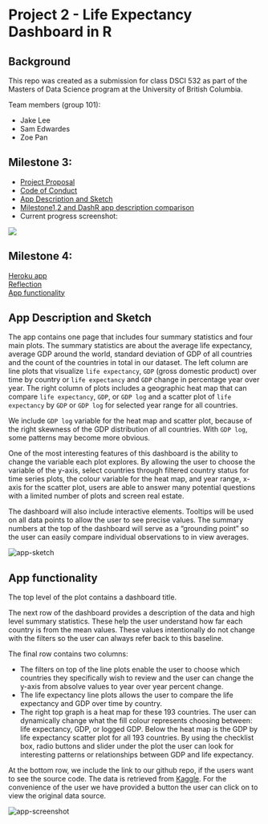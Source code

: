 # Project 2 - Life Expectancy Dashboard in R

## Background

This repo was created as a submission for class DSCI 532 as part of the Masters of Data Science program at the University of British Columbia.

Team members (group 101):

- Jake Lee
- Sam Edwardes
- Zoe Pan

## Milestone 3:

- [Project Proposal](docs/proposal.md)
- [Code of Conduct](docs/team-code-of-conduct.md)
- [App Description and Sketch](#app-description-and-sketch)  
- [Milestone1,2 and DashR app description comparison](https://github.com/UBC-MDS/DSCI_532_L01_group101_project2/compare/5a374c6ce7dc94bac847042b56afc7d8559ad6fd...13d3991ae907e43f8ff6a063787ea0efd5b68e9d)
- Current progress screenshot:  

![](assets/current_progress.png)



## Milestone 4:

[Heroku app]()  
[Reflection](https://github.com/UBC-MDS/DSCI_532_L01_group101_project2/blob/master/docs/reflection.md)   
[App functionality](#app-functionality)   



## App Description and Sketch

The app contains one page that includes four summary statistics and four main plots. The summary statistics are about the average life expectancy, average GDP around the world, standard deviation of GDP of all countries and the count of the countries in total in our dataset. The left column are line plots that visualize `life expectancy`, `GDP` (gross domestic product) over time by country or `life expectancy` and `GDP` change in percentage year over year. The right column of plots includes a geographic heat map that can compare `life expectancy`, `GDP`, or `GDP log` and a scatter plot of `life expectancy` by `GDP` or `GDP log` for selected year range for all countries.

We include `GDP log` variable for the heat map and scatter plot, because of the right skewness of the GDP distribution of all countries. With `GDP log`, some patterns may become more obvious.

One of the most interesting features of this dashboard is the ability to change the variable each plot explores. By allowing the user to choose the variable of the y-axis, select countries through filtered country status for time series plots, the colour variable for the heat map, and year range, x-axis for the scatter plot, users are able to answer many potential questions with a limited number of plots and screen real estate.

The dashboard will also include interactive elements. Tooltips will be used on all data points to allow the user to see precise values. The summary numbers at the top of the dashboard will serve as a “grounding point” so the user can easily compare individual observations to in view averages. 

![app-sketch](assets/app_screenshot_2019-12-05.png)


## App functionality  

The top level of the plot contains a dashboard title. 

The next row of the dashboard provides a description of the data and high level summary statistics. These help the user understand how far each country is from the mean values. These values intentionally do not change with the filters so the user can always refer back to this baseline.

The final row contains two columns:

- The filters on top of the line plots enable the user to choose which countries they specifically wish to review and the user can change the y-axis from absolve values to year over year percent change.
- The life expectancy line plots allows the user to compare the life expectancy and GDP over time by country.
- The right top graph is a heat map for these 193 countries. The user can dynamically change what the fill colour represents choosing between: life expectancy, GDP, or logged GDP. Below the heat map is the GDP by life expectancy scatter plot for all 193 countries. By using the checklist box, radio buttons and slider under the plot the user can look for interesting patterns or relationships between GDP and life expectancy.

At the bottom row, we include the link to our github repo, if the users want to see the source code. The data is retrieved from [Kaggle](https://www.kaggle.com/kumarajarshi/life-expectancy-who). For the convenience of the user we have provided a button the user can click on to view the original data source.

![app-screenshot](assets/app_screenshot_2019-11-28.png)